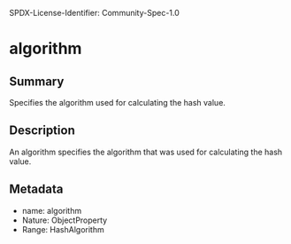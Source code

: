 SPDX-License-Identifier: Community-Spec-1.0

# algorithm

## Summary

Specifies the algorithm used for calculating the hash value.

## Description

An algorithm specifies the algorithm that was used for calculating the hash
value.

## Metadata

- name: algorithm
- Nature: ObjectProperty
- Range: HashAlgorithm
